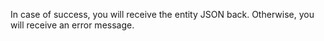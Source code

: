 In case of success, you will receive the entity JSON back. Otherwise, you will
receive an error message.
